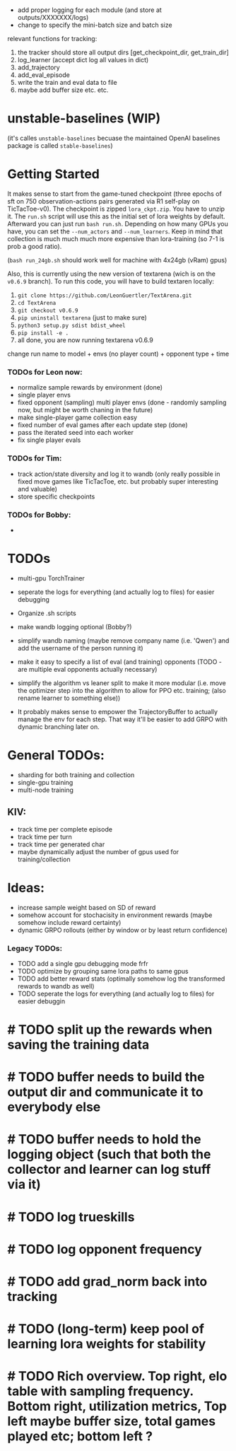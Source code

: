# 


- add proper logging for each module (and store at outputs/XXXXXXX/logs)
- change to specify the mini-batch size and batch size




relevant functions for tracking:


1) the tracker should store all output dirs [get_checkpoint_dir, get_train_dir]
2) log_learner (accept dict log all values in dict)
3) add_trajectory
4) add_eval_episode
5) write the train and eval data to file 
6) maybe add buffer size etc. etc.



# unstable-baselines (WIP)
(it's calles `unstable-baselines` becuase the maintained OpenAI baselines package is called `stable-baselines`)


# Getting Started
It makes sense to start from the game-tuned checkpoint (three epochs of sft on 750 observation-actions pairs generated via R1 self-play on TicTacToe-v0). 
The checkpoint is zipped `lora_ckpt.zip`. You have to unzip it. The `run.sh` script will use this as the initial set of lora weights by default. 
Afterward you can just run `bash run.sh`. Depending on how many GPUs you have, you can set the `--num_actors` and `--num_learners`. Keep in mind that collection is much much much more expensive than lora-training (so 7-1 is prob a good ratio).

(`bash run_24gb.sh` should work well for machine with 4x24gb (vRam) gpus)

Also, this is currently using the new version of textarena (wich is on the `v0.6.9` branch). To run this code, you will have to build textaren locally:
1. `git clone https://github.com/LeonGuertler/TextArena.git`
2. `cd TextArena`
3. `git checkout v0.6.9`
4. `pip uninstall textarena` (just to make sure)
5. `python3 setup.py sdist bdist_wheel`
6. `pip install -e .`
7. all done, you are now running textarena v0.6.9 



change run name to model + envs (no player count) + opponent type + time 

### TODOs for Leon now:
- normalize sample rewards by environment (done)
- single player envs 
- fixed opponent (sampling) multi player envs (done - randomly sampling now, but might be worth chaning in the future)
- make single-player game collection easy
- fixed number of eval games after each update step (done)
- pass the iterated seed into each worker
- fix single player evals


### TODOs for Tim:
- track action/state diversity and log it to wandb (only really possible in fixed move games like TicTacToe, etc. but probably super interesting and valuable)
- store specific checkpoints


### TODOs for Bobby:
- 


# TODOs
- multi-gpu TorchTrainer
- seperate the logs for everything (and actually log to files) for easier debugging
- Organize .sh scripts

- make wandb logging optional (Bobby?)
- simplify wandb naming (maybe remove company name (i.e. 'Qwen') and add the username of the person running it)
- make it easy to specify a list of eval (and training) opponents (TODO - are multiple eval opponents actually necessary)


- simplify the algorithm vs leaner split to make it more modular (i.e. move the optimizer step into the algorithm to allow for PPO etc. training; (also rename learner to something else))
- It probably makes sense to empower the TrajectoryBuffer to actually manage the env for each step. That way it'll be easier to add GRPO with dynamic branching later on.



# General TODOs:
- sharding for both training and collection
- single-gpu training
- multi-node training


## KIV:
- track time per complete episode
- track time per turn
- track time per generated char
- maybe dynamically adjust the number of gpus used for training/collection



# Ideas:
- increase sample weight based on SD of reward 
- somehow account for stochacisity in environment rewards (maybe somehow include reward certainty)
- dynamic GRPO rollouts (either by window or by least return confidence)




### Legacy TODOs:
- TODO add a single gpu debugging mode frfr
- TODO optimize by grouping same lora paths to same gpus
- TODO add better reward stats (optimally somehow log the transformed rewards to wandb as well)
- TODO seperate the logs for everything (and actually log to files) for easier debuggin






# # TODO split up the rewards when saving the training data 
# # TODO buffer needs to build the output dir and communicate it to everybody else
# # TODO buffer needs to hold the logging object (such that both the collector and learner can log stuff via it)

# # TODO log trueskills
# # TODO log opponent frequency 
# # TODO add grad_norm back into tracking

# # TODO (long-term) keep pool of learning lora weights for stability


# # TODO Rich overview. Top right, elo table with sampling frequency. Bottom right, utilization metrics, Top left maybe buffer size, total games played etc; bottom left ?
